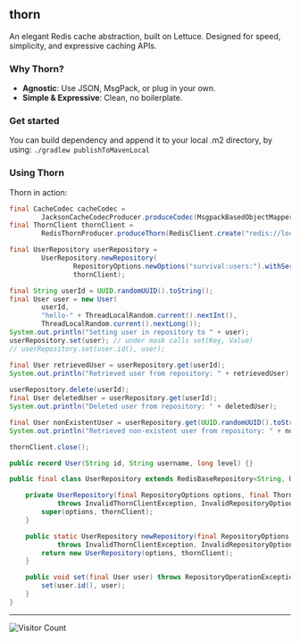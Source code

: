 ## thorn

An elegant Redis cache abstraction, built on Lettuce. Designed for speed, simplicity, and expressive caching APIs.

### Why Thorn?

- **Agnostic**: Use JSON, MsgPack, or plug in your own.
- **Simple & Expressive**: Clean, no boilerplate.

### Get started

You can build dependency and append it to your local .m2 directory, by using: `./gradlew publishToMavenLocal`

### Using Thorn

Thorn in action:

```java
final CacheCodec cacheCodec =
        JacksonCacheCodecProducer.produceCodec(MsgpackBasedObjectMapperProducer.produceMapper());
final ThornClient thornClient =
        RedisThornProducer.produceThorn(RedisClient.create("redis://localhost:6379"), cacheCodec);

final UserRepository userRepository =
        UserRepository.newRepository(
                RepositoryOptions.newOptions("survival:users:").withSerializeKeys(true),
                thornClient);

final String userId = UUID.randomUUID().toString();
final User user = new User(
        userId,
        "hello-" + ThreadLocalRandom.current().nextInt(),
        ThreadLocalRandom.current().nextLong());
System.out.println("Setting user in repository to " + user); 
userRepository.set(user); // under mask calls set(Key, Value) 
// userRepository.set(user.id(), user);

final User retrievedUser = userRepository.get(userId); 
System.out.println("Retrieved user from repository: " + retrievedUser);
 
userRepository.delete(userId);
final User deletedUser = userRepository.get(userId); 
System.out.println("Deleted user from repository: " + deletedUser);

final User nonExistentUser = userRepository.get(UUID.randomUUID().toString()); 
System.out.println("Retrieved non-existent user from repository: " + nonExistentUser); 

thornClient.close();

public record User(String id, String username, long level) {}

public final class UserRepository extends RedisBaseRepository<String, User> {

    private UserRepository(final RepositoryOptions options, final ThornClient thornClient)
            throws InvalidThornClientException, InvalidRepositoryOptionsException {
        super(options, thornClient);
    }

    public static UserRepository newRepository(final RepositoryOptions options, final ThornClient thornClient)
            throws InvalidThornClientException, InvalidRepositoryOptionsException {
        return new UserRepository(options, thornClient);
    }

    public void set(final User user) throws RepositoryOperationException {
        set(user.id(), user);
    }
}
```

---

![Visitor Count](https://visitor-badge.laobi.icu/badge?page_id=vanqure.thorn)
